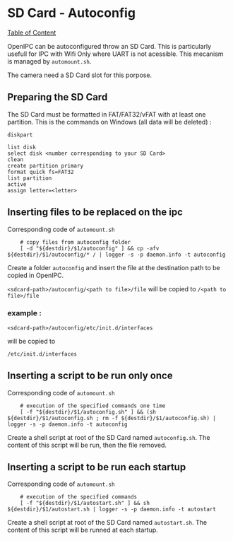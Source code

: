 # SD Card - Autoconfig
[Table of Content](../index.md)

OpenIPC can be autoconfigured throw an SD Card. This is particularly usefull for IPC with Wifi Only where UART is not acessible.
This mecanism is managed by ```automount.sh```.

The camera need a SD Card slot for this porpose.

## Preparing the SD Card

The SD Card must be formatted in FAT/FAT32/vFAT with at least one partition.
This is the commands on Windows (all data will be deleted) :

```
diskpart

list disk
select disk <number corresponding to your SD Card>
clean
create partition primary
format quick fs=FAT32
list partition
active
assign letter=<letter>
```

## Inserting files to be replaced on the ipc

Corresponding code of ```automount.sh```
```
    # copy files from autoconfig folder
    [ -d "${destdir}/$1/autoconfig" ] && cp -afv ${destdir}/$1/autoconfig/* / | logger -s -p daemon.info -t autoconfig
```
Create a folder ```autoconfig``` and insert the file at the destination path to be copied in OpenIPC.

```<sdcard-path>/autoconfig/<path to file>/file``` will be copied to ```/<path to file>/file```

### example :
```
<sdcard-path>/autoconfig/etc/init.d/interfaces
```
will be copied to
```
/etc/init.d/interfaces
```

## Inserting a script to be run only once

Corresponding code of ```automount.sh```
```
    # execution of the specified commands one time
    [ -f "${destdir}/$1/autoconfig.sh" ] && (sh ${destdir}/$1/autoconfig.sh ; rm -f ${destdir}/$1/autoconfig.sh) | logger -s -p daemon.info -t autoconfig
```
Create a shell script at root of the SD Card named ```autoconfig.sh```.
The content of this script will be run, then the file removed.

## Inserting a script to be run each startup
Corresponding code of ```automount.sh```
```
    # execution of the specified commands
    [ -f "${destdir}/$1/autostart.sh" ] && sh ${destdir}/$1/autostart.sh | logger -s -p daemon.info -t autostart
```
Create a shell script at root of the SD Card named ```autostart.sh```.
The content of this script will be runned at each startup.


